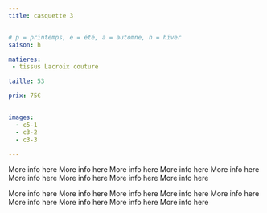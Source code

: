 ```yaml
---
title: casquette 3


# p = printemps, e = été, a = automne, h = hiver
saison: h

matieres:
 - tissus Lacroix couture

taille: 53

prix: 75€


images:
  - c5-1
  - c3-2
  - c3-3

---
```


More info here More info here More info here More info here More info here More info here More info here More info here More info here

More info here More info here More info here More info here More info here More info here More info here More info here More info here
